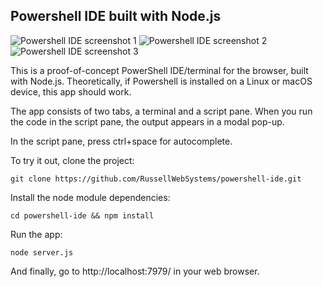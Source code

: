 ## Powershell IDE built with Node.js
![Powershell IDE screenshot 1](https://raw.githubusercontent.com/RussellWebSystems/powershell-ide/master/images/pside1.png "Powershell IDE editor with autocomplete")
![Powershell IDE screenshot 2](https://raw.githubusercontent.com/RussellWebSystems/powershell-ide/master/images/pside2.png "Powershell IDE script editor results")
![Powershell IDE screenshot 3](https://raw.githubusercontent.com/RussellWebSystems/powershell-ide/master/images/pside3.png "Powershell IDE terminal")

This is a proof-of-concept PowerShell IDE/terminal for the browser, built with Node.js. Theoretically, if Powershell is installed on a Linux or macOS device, this app should work.

The app consists of two tabs, a terminal and a script pane. When you run the code in the script pane, the output appears in a modal pop-up.

In the script pane, press ctrl+space for autocomplete.

To try it out, clone the project:

`git clone https://github.com/RussellWebSystems/powershell-ide.git`

Install the node module dependencies:
	
`cd powershell-ide && npm install`

Run the app:

`node server.js`

And finally, go to http://localhost:7979/ in your web browser.
